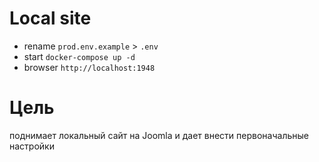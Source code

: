 # Local site

- rename `prod.env.example` > `.env`
- start `docker-compose up -d`
- browser `http://localhost:1948`

# Цель
поднимает локальный сайт на Joomla и дает внести первоначальные настройки
